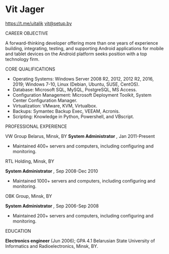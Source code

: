 # Vit Jager

https://t.me/uitalik
vit@setup.by

CAREER OBJECTIVE

A forward-thinking developer offering more than one years of experience building, integrating, testing, and supporting Android applications for mobile and tablet devices on the Android platform seeks position with a top technology firm.

CORE QUALIFICATIONS

-  Operating Systems: Windows Server 2008 R2, 2012, 2012 R2, 2016, 2019; Windows 7-10, Linux (Debian, Ubuntu, SUSE, CentOS).  
-  Database: Microsoft SQL, MySQL, PostgreSQL, MS Access.
-  Configuration Management: Microsoft Deployment Toolkit, System Center Configuration Manager.
-  Virtualization: VMware, KVM, Virtualbox.
-  Backups: Symantec Backup Exec, VEEAM, Acronis.
-  Scripting: Knowledge in Python, Powershell, and VBscript.

PROFESSIONAL EXPERIENCE

VW Group Belarus, Minsk, BY
**System Administrator** _,_ Jan 2011-Present
-  Maintained 400+ servers and computers, including configuring and monitoring.

RTL Holding, Minsk, BY

**System Administrator** _,_ Sep 2008-Dec 2010
-  Maintained 1000+ servers and computers, including configuring and monitoring.

OBK Group, Minsk, BY

**System Administrator** _,_ Sep 2006-Sep 2008
-  Maintained 200+ servers and computers, including configuring and monitoring.

EDUCATION

**Electronics engineer** (Jun 2006); GPA 4.1
Belarusian State University of Informatics and Radioelectronics, Minsk, BY.
